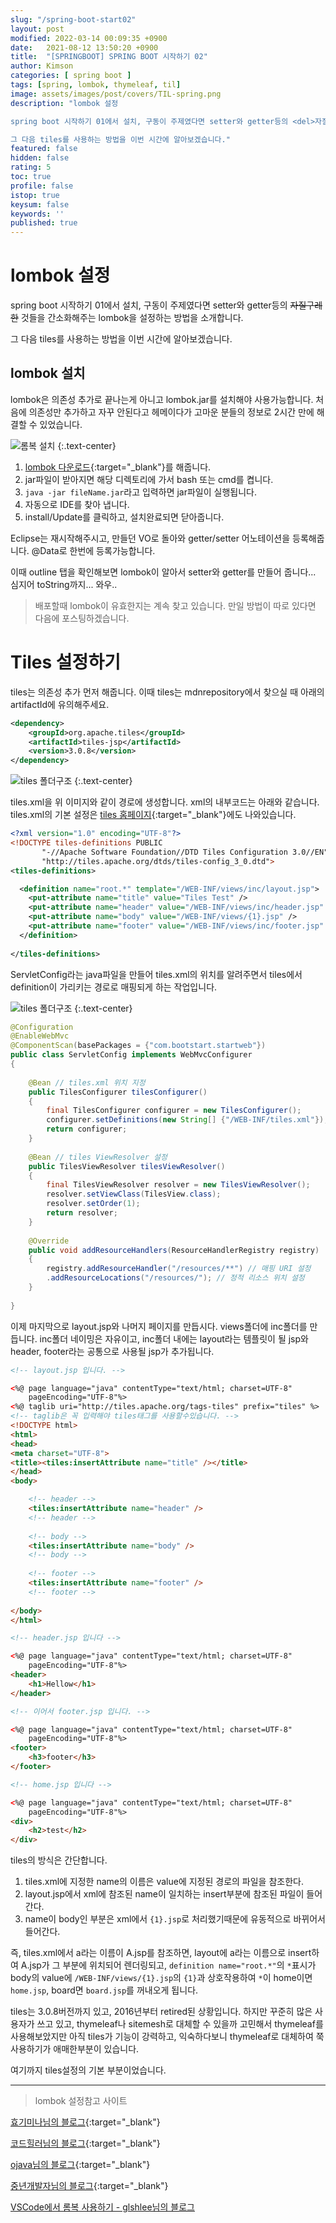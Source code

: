 ```yaml
---
slug: "/spring-boot-start02"
layout: post
modified: 2022-03-14 00:09:35 +0900
date:   2021-08-12 13:50:20 +0900
title:  "[SPRINGBOOT] SPRING BOOT 시작하기 02"
author: Kimson
categories: [ spring boot ]
tags: [spring, lombok, thymeleaf, til]
image: assets/images/post/covers/TIL-spring.png
description: "lombok 설정

spring boot 시작하기 01에서 설치, 구동이 주제였다면 setter와 getter등의 <del>자질구레한</del> 것들을 간소화해주는 lombok을 설정하는 방법을 소개합니다.

그 다음 tiles를 사용하는 방법을 이번 시간에 알아보겠습니다."
featured: false
hidden: false
rating: 5
toc: true
profile: false
istop: true
keysum: false
keywords: ''
published: true
---
```


# lombok 설정

spring boot 시작하기 01에서 설치, 구동이 주제였다면 setter와 getter등의 <del>자질구레한</del> 것들을 간소화해주는 lombok을 설정하는 방법을 소개합니다.

그 다음 tiles를 사용하는 방법을 이번 시간에 알아보겠습니다.

## lombok 설치

lombok은 의존성 추가로 끝나는게 아니고 lombok.jar를 설치해야 사용가능합니다. 처음에 의존성만 추가하고 자꾸 안된다고 헤메이다가 고마운 분들의 정보로 2시간 만에 해결할 수 있었습니다.

![롬복 설치]({{site.baseurl}}/assets/images/post/springboot/lombok/lombok01.png)
{:.text-center}

1. [lombok 다운로드](https://projectlombok.org/download){:target="_blank"}를 해줍니다.
2. jar파일이 받아지면 해당 디렉토리에 가서 bash 또는 cmd를 켭니다.
3. `java -jar fileName.jar`라고 입력하면 jar파일이 실행됩니다.
4. 자동으로 IDE를 찾아 냅니다.
5. install/Update를 클릭하고, 설치완료되면 닫아줍니다.

Eclipse는 재시작해주시고, 만들던 VO로 돌아와 getter/setter 어노테이션을 등록해줍니다.
@Data로 한번에 등록가능합니다.

이때 outline 탭을 확인해보면 lombok이 알아서 setter와 getter를 만들어 줍니다... 심지어 toString까지... 와우..

> 배포할때 lombok이 유효한지는 계속 찾고 있습니다. 만일 방법이 따로 있다면 다음에 포스팅하겠습니다.

# Tiles 설정하기

tiles는 의존성 추가 먼저 해줍니다. 이때 tiles는 mdnrepository에서 찾으실 때 아래의 artifactId에 유의해주세요.

```xml
<dependency>
	<groupId>org.apache.tiles</groupId>
	<artifactId>tiles-jsp</artifactId>
	<version>3.0.8</version>
</dependency>
```

![tiles 폴더구조]({{site.baseurl}}/assets/images/post/springboot/tiles/tiles01.png)
{:.text-center}

tiles.xml을 위 이미지와 같이 경로에 생성합니다.
xml의 내부코드는 아래와 같습니다. tiles.xml의 기본 설정은 [tiles 홈페이지](https://tiles.apache.org/){:target="_blank"}에도 나와있습니다.

```xml
<?xml version="1.0" encoding="UTF-8"?>
<!DOCTYPE tiles-definitions PUBLIC
       "-//Apache Software Foundation//DTD Tiles Configuration 3.0//EN"
       "http://tiles.apache.org/dtds/tiles-config_3_0.dtd">
<tiles-definitions>

  <definition name="root.*" template="/WEB-INF/views/inc/layout.jsp">
    <put-attribute name="title" value="Tiles Test" />
    <put-attribute name="header" value="/WEB-INF/views/inc/header.jsp" />
    <put-attribute name="body" value="/WEB-INF/views/{1}.jsp" />
    <put-attribute name="footer" value="/WEB-INF/views/inc/footer.jsp" />
  </definition>
  
</tiles-definitions>
```

ServletConfig라는 java파일을 만들어 tiles.xml의 위치를 알려주면서 tiles에서 definition이 가리키는 경로로 매핑되게 하는 작업입니다.

![tiles 폴더구조]({{site.baseurl}}/assets/images/post/springboot/tiles/tiles02.png)
{:.text-center}

```java
@Configuration
@EnableWebMvc
@ComponentScan(basePackages = {"com.bootstart.startweb"})
public class ServletConfig implements WebMvcConfigurer
{
	
	@Bean // tiles.xml 위치 지정
	public TilesConfigurer tilesConfigurer()
	{
		final TilesConfigurer configurer = new TilesConfigurer();
		configurer.setDefinitions(new String[] {"/WEB-INF/tiles.xml"});
		return configurer;
	}
	
	@Bean // tiles ViewResolver 설정
	public TilesViewResolver tilesViewResolver()
	{
		final TilesViewResolver resolver = new TilesViewResolver();
		resolver.setViewClass(TilesView.class);
		resolver.setOrder(1);
		return resolver;
	}
	
	@Override
	public void addResourceHandlers(ResourceHandlerRegistry registry)
	{
		registry.addResourceHandler("/resources/**") // 매핑 URI 설정
		.addResourceLocations("/resources/"); // 정적 리소스 위치 설정
	}
	
}
```

이제 마지막으로 layout.jsp와 나머지 페이지를 만듭시다. views폴더에 inc폴더를 만듭니다. inc폴더 네이밍은 자유이고, inc폴더 내에는 layout라는 템플릿이 될 jsp와 header, footer라는 공통으로 사용될 jsp가 추가됩니다.

```html
<!-- layout.jsp 입니다. -->

<%@ page language="java" contentType="text/html; charset=UTF-8"
    pageEncoding="UTF-8"%>
<%@ taglib uri="http://tiles.apache.org/tags-tiles" prefix="tiles" %>
<!-- taglib은 꼭 입력해야 tiles태그를 사용할수있습니다. -->
<!DOCTYPE html>
<html>
<head>
<meta charset="UTF-8">
<title><tiles:insertAttribute name="title" /></title>
</head>
<body>

	<!-- header -->
	<tiles:insertAttribute name="header" />
	<!-- header -->
	
	<!-- body -->
	<tiles:insertAttribute name="body" />
	<!-- body -->
	
	<!-- footer -->
	<tiles:insertAttribute name="footer" />
	<!-- footer -->
	
</body>
</html>
```

```html
<!-- header.jsp 입니다 -->

<%@ page language="java" contentType="text/html; charset=UTF-8"
    pageEncoding="UTF-8"%>
<header>
	<h1>Hellow</h1>
</header>

<!-- 이어서 footer.jsp 입니다. -->

<%@ page language="java" contentType="text/html; charset=UTF-8"
    pageEncoding="UTF-8"%>
<footer>
	<h3>footer</h3>
</footer>
```

```html
<!-- home.jsp 입니다 -->

<%@ page language="java" contentType="text/html; charset=UTF-8"
    pageEncoding="UTF-8"%>
<div>
	<h2>test</h2>
</div>
```

tiles의 방식은 간단합니다.

1. tiles.xml에 지정한 name의 이름은 value에 지정된 경로의 파일을 참조한다.
2. layout.jsp에서 xml에 참조된 name이 일치하는 insert부분에 참조된 파일이 들어간다.
3. name이 body인 부분은 xml에서 `{1}.jsp`로 처리했기때문에 유동적으로 바뀌어서 들어간다.

즉, tiles.xml에서 a라는 이름이 A.jsp를 참조하면, layout에 a라는 이름으로 insert하여 A.jsp가 그 부분에 위치되어 렌더링되고, `definition name="root.*"`의 `*`표시가 body의 value에 `/WEB-INF/views/{1}.jsp`의 `{1}`과 상호작용하여 `*`이 home이면 `home.jsp`, board면 `board.jsp`를 꺼내오게 됩니다.

tiles는 3.0.8버전까지 있고, 2016년부터 retired된 상황입니다. 하지만 꾸준히 많은 사용자가 쓰고 있고, thymeleaf나 sitemesh로 대체할 수 있을까 고민해서 thymeleaf를 사용해보았지만 아직 tiles가 기능이 강력하고, 익숙하다보니 thymeleaf로 대체하여 쭉 사용하기가 애매한부분이 있습니다.

여기까지 tiles설정의 기본 부분이었습니다.

-----

> lombok 설정참고 사이트

[효기미나님의 블로그](https://lee1535.tistory.com/27){:target="_blank"}

[코드힐러님의 블로그](https://binit.tistory.com/21){:target="_blank"}

[ojava님의 블로그](https://ojava.tistory.com/131){:target="_blank"}

[중년개발자님의 블로그](https://m.blog.naver.com/PostView.naver?isHttpsRedirect=true&blogId=sharplee7&logNo=221674229726){:target="_blank"}

[VSCode에서 롬복 사용하기 - glshlee님의 블로그](https://planbsw.tistory.com/109)

<!-- <span class="text-muted">*- 구동준비된 상태의 폴더구조입니다.*</span>

![스프링부트 구동]({{site.baseurl}}/assets/images/post/springboot/springboot11.png)
{:.text-center} -->